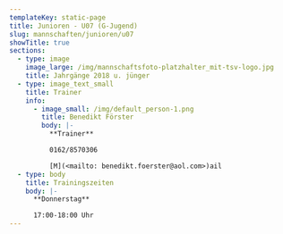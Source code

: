 ```yaml
---
templateKey: static-page
title: Junioren - U07 (G-Jugend)
slug: mannschaften/junioren/u07
showTitle: true
sections:
  - type: image
    image_large: /img/mannschaftsfoto-platzhalter_mit-tsv-logo.jpg
    title: Jahrgänge 2018 u. jünger
  - type: image_text_small
    title: Trainer
    info:
      - image_small: /img/default_person-1.png
        title: Benedikt Förster
        body: |-
          **Trainer**

          0162/8570306

          [M](<mailto: benedikt.foerster@aol.com>)ail
  - type: body
    title: Trainingszeiten
    body: |-
      **Donnerstag**

      17:00-18:00 Uhr
---
```

